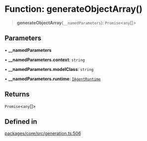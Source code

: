 # Function: generateObjectArray()

> **generateObjectArray**(`__namedParameters`): `Promise`\<`any`[]\>

## Parameters

• **\_\_namedParameters**

• **\_\_namedParameters.context**: `string`

• **\_\_namedParameters.modelClass**: `string`

• **\_\_namedParameters.runtime**: [`IAgentRuntime`](../interfaces/IAgentRuntime.md)

## Returns

`Promise`\<`any`[]\>

## Defined in

[packages/core/src/generation.ts:506](https://github.com/ai16z/eliza/blob/8b230e97279ce98a641d3338cbfa78f13130c60e/packages/core/src/generation.ts#L506)

